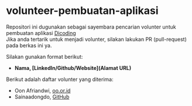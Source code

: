# volunteer-pembuatan-aplikasi
Repositori ini dugunakan sebagai sayembara pencarian volunter untuk pembuatan aplikasi [Dicoding](dicoding.com)  
Jika anda tertarik untuk menjadi volunter, silakan lakukan PR (pull-request) pada berkas ini ya.  

Silakan gunakan format berikut:  
* __Nama, [LinkedIn/Github/Website](Alamat URL)__

Berikut adalah daftar volunter yang diterima:
* Oon Afriandwi, [oo.or.id](https://oo.or.id)
* Sainaadongdo, [GitHub](https://github.com/sainaadong)
